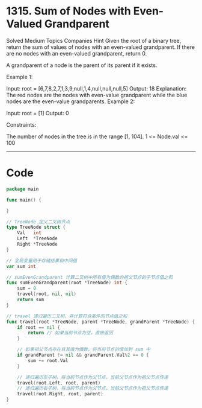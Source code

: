 # 1315. Sum of Nodes with Even-Valued Grandparent
Solved
Medium
Topics
Companies
Hint
Given the root of a binary tree, return the sum of values of nodes with an even-valued grandparent. If there are no nodes with an even-valued grandparent, return 0.

A grandparent of a node is the parent of its parent if it exists.

Example 1:

Input: root = [6,7,8,2,7,1,3,9,null,1,4,null,null,null,5]
Output: 18
Explanation: The red nodes are the nodes with even-value grandparent while the blue nodes are the even-value grandparents.
Example 2:

Input: root = [1]
Output: 0

Constraints:

The number of nodes in the tree is in the range [1, 104].
1 <= Node.val <= 100

---

# Code
```go
package main

func main() {

}

// TreeNode 定义二叉树节点
type TreeNode struct {
	Val   int
	Left  *TreeNode
	Right *TreeNode
}

// 全局变量用于存储结果和中间值
var sum int

// sumEvenGrandparent 计算二叉树中所有值为偶数的祖父节点的子节点值之和
func sumEvenGrandparent(root *TreeNode) int {
	sum = 0
	travel(root, nil, nil)
	return sum
}

// travel 递归遍历二叉树，并计算符合条件的节点值之和
func travel(root *TreeNode, parent *TreeNode, grandParent *TreeNode) {
	if root == nil {
		return // 如果当前节点为空，直接返回
	}

	// 如果祖父节点存在且其值为偶数，将当前节点的值加到 sum 中
	if grandParent != nil && grandParent.Val%2 == 0 {
		sum += root.Val
	}

	// 递归遍历左子树，将当前节点作为父节点，当前父节点作为祖父节点传递
	travel(root.Left, root, parent)
	// 递归遍历右子树，将当前节点作为父节点，当前父节点作为祖父节点传递
	travel(root.Right, root, parent)
}
```